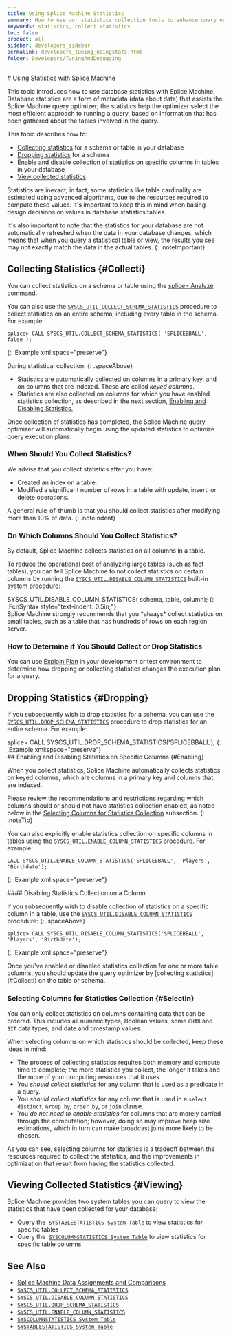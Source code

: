 ```yaml
---
title: Using Splice Machine Statistics
summary: How to use our statistics collection tools to enhance query optimization.
keywords: statistics, collect statistics
toc: false
product: all
sidebar: developers_sidebar
permalink: developers_tuning_usingstats.html
folder: Developers/TuningAndDebugging
---
```

<section>
<div class="TopicContent" data-swiftype-index="true" markdown="1">
# Using Statistics with Splice Machine

This topic introduces how to use database statistics with Splice
Machine. Database statistics are a form of metadata (data about data)
that assists the Splice Machine query optimizer; the statistics help the
optimizer select the most efficient approach to running a query, based
on information that has been gathered about the tables involved in the
query.

This topic describes how to:

* [Collecting statistics](#Collecti) for a schema or table in your
  database
* [Dropping statistics](#Dropping) for a schema
* [Enable and disable collection of statistics](#Enabling) on specific
  columns in tables in your database
* [View collected statistics](#Viewing)

Statistics are inexact; in fact, some statistics like table cardinality
are estimated using advanced algorithms, due to the resources required
to compute these values. It's important to keep this in mind when basing
design decisions on values in database statistics tables.

It's also important to note that the statistics for your database are
not automatically refreshed when the data in your database changes,
which means that when you query a statistical table or view, the results
you see may not exactly match the data in the actual tables.
{: .noteImportant}

## Collecting Statistics   {#Collecti}

You can collect statistics on a schema or table using the [<span
class="AppFontCustCode">splice&gt; Analyze</span>](cmdlineref_analyze.html)
command.

You can also use the
[`SYSCS_UTIL.COLLECT_SCHEMA_STATISTICS`](sqlref_sysprocs_collectschemastats.html)
procedure to collect statistics on an entire schema, including every
table in the schema. For example:

<div class="preWrapperWide" markdown="1">

    splice> CALL SYSCS_UTIL.COLLECT_SCHEMA_STATISTICS( 'SPLICEBBALL', false );
{: .Example xml:space="preserve"}

</div>
During statistical collection:
{: .spaceAbove}

* Statistics are automatically collected on columns in a primary key,
  and on columns that are indexed. These are called *keyed columns*.
* Statistics are also collected on columns for which you have enabled
  statistics collection, as described in the next section, [Enabling and
  Disabling Statistics.](#Enabling)

Once collection of statistics has completed, the Splice Machine query
optimizer will automatically begin using the updated statistics to
optimize query execution plans.

### When Should You Collect Statistics?

We advise that you collect statistics after you have:

* Created an index on a table.
* Modified a significant number of rows in a table with update, insert,
  or delete operations.

A general rule-of-thumb is that you should collect statistics after
modifying more than 10% of data.
{: .noteIndent}

### On Which Columns Should You Collect Statistics?

By default, Splice Machine collects statistics on all columns in a
table.

To reduce the operational cost of analyzing large tables (such as fact
tables), you can tell Splice Machine to not collect statistics on
certain columns by running the
[`SYSCS_UTIL.DISABLE_COLUMN_STATISTICS`](sqlref_sysprocs_disablecolumnstats.html) built-in
system procedure:

<div class="fcnWrapperWide" markdown="1">
    SYSCS_UTIL.DISABLE_COLUMN_STATISTICS( schema, table, column);
{: .FcnSyntax style="text-indent: 0.5in;"}

</div>
Splice Machine strongly recommends that you *always* collect statistics
on small tables, such as a table that has hundreds of rows on each
region server.

### How to Determine if You Should Collect or Drop Statistics

You can use [Explain Plan](developers_tuning_explainplan.html) in your
development or test environment to determine how dropping or collecting
statistics changes the execution plan for a query.

## Dropping Statistics   {#Dropping}

If you subsequently wish to drop statistics for a schema, you can use
the
[`SYSCS_UTIL.DROP_SCHEMA_STATISTICS`](sqlref_sysprocs_dropschemastats.html)
procedure to drop statistics for an entire schema. For example:

<div class="preWrapperWide" markdown="1">
    splice> CALL SYSCS_UTIL.DROP_SCHEMA_STATISTICS('SPLICEBBALL');
{: .Example xml:space="preserve"}

</div>
## Enabling and Disabling Statistics on Specific Columns   {#Enabling}

When you collect statistics, Splice Machine automatically collects
statistics on keyed columns, which are columns in a primary key and
columns that are indexed.

Please review the recommendations and restrictions regarding which
columns should or should not have statistics collection enabled, as
noted below in the [Selecting Columns for Statistics
Collection](#Selectin) subsection.
{: .noteTip}

You can also explicitly enable statistics collection on specific columns
in tables using the
[`SYSCS_UTIL.ENABLE_COLUMN_STATISTICS`](sqlref_sysprocs_enablecolumnstats.html)
procedure. For example:

<div class="preWrapperWide" markdown="1">

    CALL SYSCS_UTIL.ENABLE_COLUMN_STATISTICS('SPLICEBBALL', 'Players', 'Birthdate');
{: .Example xml:space="preserve"}

</div>
#### Disabling Statistics Collection on a Column

If you subsequently wish to disable collection of statistics on a
specific column in a table, use the
[`SYSCS_UTIL.DISABLE_COLUMN_STATISTICS`](sqlref_sysprocs_disablecolumnstats.html)
procedure:
{: .spaceAbove}

<div class="preWrapperWide" markdown="1">

    splice> CALL SYSCS_UTIL.DISABLE_COLUMN_STATISTICS('SPLICEBBALL', 'Players', 'Birthdate');
{: .Example xml:space="preserve"}

</div>
Once you've enabled or disabled statistics collection for one or more
table columns, you should update the query optimizer by [collecting
statistics](#Collecti) on the table or schema.

### Selecting Columns for Statistics Collection   {#Selectin}

You can only collect statistics on columns containing data that can be
ordered. This includes all numeric types, Boolean values, some
`CHAR` and `BIT` data types, and date and timestamp values.

When selecting columns on which statistics should be collected, keep
these ideas in mind:

* The process of collecting statistics requires both memory and compute
  time to complete; the more statistics you collect, the longer it takes
  and the more of your computing resources that it uses.
* You *should collect statistics* for any column that is used as a
  predicate in a query.
* You *should collect statistics* for any column that is used in a
  `select distinct`, `Group by`, `order by`, or `join` clause.
* You *do not need to enable statistics* for columns that are merely
  carried through the computation; however, doing so may improve heap
  size estimations, which in turn can make broadcast joins more likely
  to be chosen.

As you can see, selecting columns for statistics is a tradeoff between
the resources required to collect the statistics, and the improvements
in optimization that result from having the statistics collected.

## Viewing Collected Statistics   {#Viewing}

Splice Machine provides two system tables you can query to view the
statistics that have been collected for your database:

* Query the &nbsp;[`SYSTABLESTATISTICS System
  Table`](sqlref_systables_systablestats.html) to view statistics for
  specific tables
* Query the &nbsp;[`SYSCOLUMNSTATISTICS System
  Table`](sqlref_systables_syscolumnstats.html) to view statistics for
  specific table columns

## See Also

* [Splice Machine Data Assignments and
  Comparisons](sqlref_datatypes_compatability.html)
* [`SYSCS_UTIL.COLLECT_SCHEMA_STATISTICS`](sqlref_sysprocs_collectschemastats.html)
* [`SYSCS_UTIL.DISABLE_COLUMN_STATISTICS`](sqlref_sysprocs_disablecolumnstats.html)
* [`SYSCS_UTIL.DROP_SCHEMA_STATISTICS`](sqlref_sysprocs_dropschemastats.html)
* [`SYSCS_UTIL.ENABLE_COLUMN_STATISTICS`](sqlref_sysprocs_enablecolumnstats.html)
* [`SYSCOLUMNSTATISTICS System Table`](sqlref_systables_syscolumnstats.html)
* [`SYSTABLESTATISTICS System Table`](sqlref_systables_systablestats.html)

</div>
</section>
